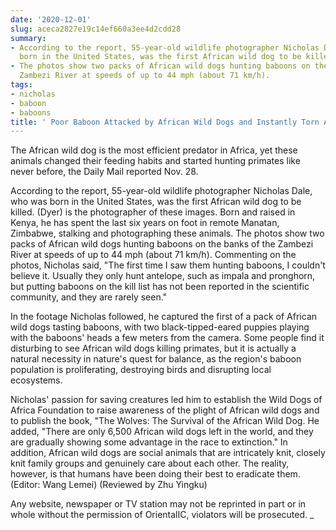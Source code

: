 ```yaml
---
date: '2020-12-01'
slug: aceca2827e19c14ef660a3ee4d2cdd28
summary:
- According to the report, 55-year-old wildlife photographer Nicholas Dale, who was
  born in the United States, was the first African wild dog to be killed.
- The photos show two packs of African wild dogs hunting baboons on the banks of the
  Zambezi River at speeds of up to 44 mph (about 71 km/h).
tags:
- nicholas
- baboon
- baboons
title: ' Poor Baboon Attacked by African Wild Dogs and Instantly Torn Apart in Cruelty '
---
```


 The African wild dog is the most efficient predator in Africa, yet these animals changed their feeding habits and started hunting primates like never before, the Daily Mail reported Nov. 28.

According to the report, 55-year-old wildlife photographer Nicholas Dale, who was born in the United States, was the first African wild dog to be killed.
(Dyer) is the photographer of these images. Born and raised in Kenya, he has spent the last six years on foot in remote Manatan, Zimbabwe, stalking and photographing these animals. The photos show two packs of African wild dogs hunting baboons on the banks of the Zambezi River at speeds of up to 44 mph (about 71 km/h). Commenting on the photos, Nicholas said, "The first time I saw them hunting baboons, I couldn't believe it. Usually they only hunt antelope, such as impala and pronghorn, but putting baboons on the kill list has not been reported in the scientific community, and they are rarely seen."

In the footage Nicholas followed, he captured the first of a pack of African wild dogs tasting baboons, with two black-tipped-eared puppies playing with the baboons' heads a few meters from the camera. Some people find it disturbing to see African wild dogs killing primates, but it is actually a natural necessity in nature's quest for balance, as the region's baboon population is proliferating, destroying birds and disrupting local ecosystems.

Nicholas' passion for saving creatures led him to establish the Wild Dogs of Africa Foundation to raise awareness of the plight of African wild dogs and to publish the book, "The Wolves: The Survival of the African Wild Dog. He added, "There are only 6,500 African wild dogs left in the world, and they are gradually showing some advantage in the race to extinction." In addition, African wild dogs are social animals that are intricately knit, closely knit family groups and genuinely care about each other. The reality, however, is that humans have been doing their best to eradicate them. (Editor: Wang Lemei)
(Reviewed by Zhu Yingku)

 Any website, newspaper or TV station may not be reprinted in part or in whole without the permission of OrientalIC, violators will be prosecuted. _

 
        